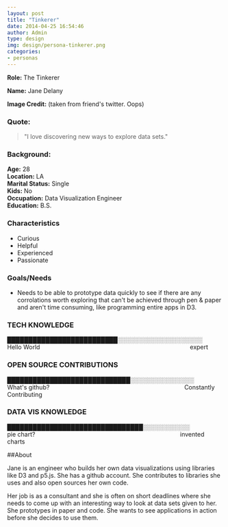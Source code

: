 ```yaml
---
layout: post
title: "Tinkerer"
date: 2014-04-25 16:54:46
author: Admin
type: design
img: design/persona-tinkerer.png
categories:
- personas
---
```


**Role:** The Tinkerer

**Name:** Jane Delany

**Image Credit:**
(taken from friend's twitter. Oops)

### Quote:

> "I love discovering new ways to explore data sets."

<!--more-->

### Background:
**Age:** 28<br>
**Location:** LA<br>
**Marital Status:** Single<br>
**Kids:** No<br>
**Occupation:** Data Visualization Engineer<br>
**Education:** B.S.

### Characteristics
* Curious
* Helpful
* Experienced
* Passionate

### Goals/Needs

* Needs to be able to prototype data quickly to see if there are any corrolations worth exploring that can't be achieved through pen & paper and aren't time consuming, like programming entire apps in D3.


### TECH KNOWLEDGE
██████████████████████████░░░░░░░░░░░░░░░░░░░░<br>
Hello World 
                                                                                       expert

### OPEN SOURCE CONTRIBUTIONS
█████████████████████████████░░░░░░░░░░░░░░░<br>
What's github?  
                                                                              Constantly Contributing

### DATA VIS KNOWLEDGE
████████████████████████████████░░░░░░░░░░░<br>
pie chart?    
                                                                                  invented charts


##About

Jane is an engineer who builds her own data visualizations using libraries like D3 and p5.js.  She has a github account. She contributes to libraries she uses and also open sources her own code.

Her job is as a consultant and she is often on short deadlines where she needs to come up with an interesting way to look at data sets given to her.  She prototypes in paper and code.  She wants to see applications in action before she decides to use them.




